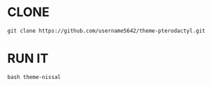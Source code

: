 # CLONE
``git clone https://github.com/username5642/theme-pterodactyl.git``

# RUN IT
``bash theme-nissal``
